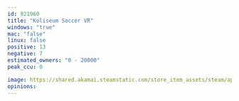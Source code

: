 ```yaml
---
id: 921960
title: "Koliseum Soccer VR"
windows: "true"
mac: "false"
linux: false
positive: 13
negative: 7
estimated_owners: "0 - 20000"
peak_ccu: 0

image: https://shared.akamai.steamstatic.com/store_item_assets/steam/apps/921960/header.jpg?t=1583861095
opinions:
---
```


